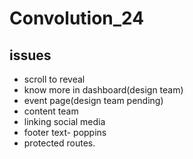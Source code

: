 # Convolution_24

## issues
- scroll to reveal
- know more in dashboard(design team)
- event page(design team pending)
- content team
- linking social media
- footer text- poppins
- protected routes.







